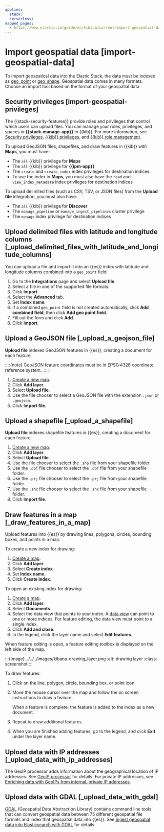 ```yaml
---
applies:
  stack:
  serverless:
mapped_pages:
  - https://www.elastic.co/guide/en/kibana/current/import-geospatial-data.html
---
```


# Import geospatial data [import-geospatial-data]

To import geospatical data into the Elastic Stack, the data must be indexed as [geo_point](asciidocalypse://docs/elasticsearch/docs/reference/elasticsearch/mapping-reference/geo-point.md) or [geo_shape](asciidocalypse://docs/elasticsearch/docs/reference/elasticsearch/mapping-reference/geo-shape.md). Geospatial data comes in many formats. Choose an import tool based on the format of your geospatial data.


## Security privileges [import-geospatial-privileges]

The {{stack-security-features}} provide roles and privileges that control which users can upload files. You can manage your roles, privileges, and spaces in **{{stack-manage-app}}** in {{kib}}. For more information, see [Security privileges](../../../deploy-manage/users-roles/cluster-or-deployment-auth/elasticsearch-privileges.md), [{{kib}} privileges](../../../deploy-manage/users-roles/cluster-or-deployment-auth/kibana-privileges.md), and [{{kib}} role management](../../../deploy-manage/users-roles/cluster-or-deployment-auth/defining-roles.md).

To upload GeoJSON files, shapefiles, and draw features in {{kib}} with **Maps**, you must have:

* The `all` {{kib}} privilege for **Maps**
* The `all` {{kib}} privilege for **{{ipm-app}}**
* The `create` and `create_index` index privileges for destination indices
* To use the index in **Maps**, you must also have the `read` and `view_index_metadata` index privileges for destination indices

To upload delimited files (such as CSV, TSV, or JSON files) from the **Upload file** integration, you must also have:

* The `all` {{kib}} privilege for **Discover**
* The `manage_pipeline` or `manage_ingest_pipelines` cluster privilege
* The `manage` index privilege for destination indices


## Upload delimited files with latitude and longitude columns [_upload_delimited_files_with_latitude_and_longitude_columns]

You can upload a file and import it into an {{es}} index with latitude and longitude columns combined into a `geo_point` field.

1. Go to the **Integrations** page and select **Upload file**.
2. Select a file in one of the supported file formats.
3. Click **Import**.
4. Select the **Advanced** tab.
5. Set **Index name**.
6. If a combined `geo_point` field is not created automatically, click **Add combined field**, then click **Add geo point field**.
7. Fill out the form and click **Add**.
8. Click **Import**.


## Upload a GeoJSON file [_upload_a_geojson_file]

**Upload file** indexes GeoJSON features in {{es}}, creating a document for each feature.

::::{note}
GeoJSON feature coordinates must be in EPSG:4326 coordinate reference system..
::::


1. [Create a new map](maps-getting-started.md#maps-create).
2. Click **Add layer**.
3. Select **Upload file**.
4. Use the file chooser to select a GeoJSON file with the extension `.json` or `.geojson`.
5. Click **Import file**.


## Upload a shapefile [_upload_a_shapefile]

**Upload file** indexes shapefile features in {{es}}, creating a document for each feature.

1. [Create a new map](maps-getting-started.md#maps-create).
2. Click **Add layer**.
3. Select **Upload file**.
4. Use the file chooser to select the `.shp` file from your shapefile folder.
5. Use the `.dbf` file chooser to select the `.dbf` file from your shapefile folder.
6. Use the `.prj` file chooser to select the `.prj` file from your shapefile folder.
7. Use the `.shx` file chooser to select the `.shx` file from your shapefile folder.
8. Click **Import file**.


## Draw features in a map [_draw_features_in_a_map]

Upload features into {{es}} by drawing lines, polygons, circles, bounding boxes, and points in a map.

To create a new index for drawing:

1. [Create a map](maps-getting-started.md#maps-create).
2. Click **Add layer**.
3. Select **Create index**.
4. Set **Index name**.
5. Click **Create index**.

To open an existing index for drawing:

1. [Create a map](maps-getting-started.md#maps-create).
2. Click **Add layer**.
3. Select **Documents**.
4. Select the data view that points to your index. A [data view](../../find-and-organize/data-views.md) can point to one or more indices. For feature editing, the data view must point to a single index.
5. Click **Add and close**.
6. In the legend, click the layer name and select **Edit features**.

When feature editing is open, a feature editing toolbox is displayed on the left side of the map.

:::{image} ../../../images/kibana-drawing_layer.png
:alt: drawing layer
:class: screenshot
:::

To draw features:

1. Click on the line, polygon, circle, bounding box, or point icon.
2. Move the mouse cursor over the map and follow the on screen instructions to draw a feature.

    When a feature is complete, the feature is added to the index as a new document.

3. Repeat to draw additional features.
4. When you are finished adding features, go to the legend, and click **Exit** under the layer name.


## Upload data with IP addresses [_upload_data_with_ip_addresses]

The GeoIP processor adds information about the geographical location of IP addresses. See [GeoIP processor](asciidocalypse://docs/elasticsearch/docs/reference/ingestion-tools/enrich-processor/geoip-processor.md) for details. For private IP addresses, see [Enriching data with GeoIPs from internal, private IP addresses](https://www.elastic.co/blog/enriching-elasticsearch-data-geo-ips-internal-private-ip-addresses).


## Upload data with GDAL [_upload_data_with_gdal]

[GDAL](https://www.gdal.org/) (Geospatial Data Abstraction Library) contains command line tools that can convert geospatial data between 75 different geospatial file formats and index that geospatial data into {{es}}. See [Ingest geospatial data into Elasticsearch with GDAL](https://www.elastic.co/blog/how-to-ingest-geospatial-data-into-elasticsearch-with-gdal) for details.

